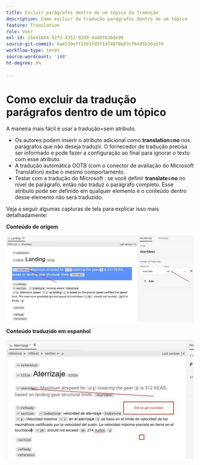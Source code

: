 ```yaml
---
title: Excluir parágrafos dentro de um tópico da tradução
description: Como excluir da tradução parágrafos dentro de um tópico
feature: Translation
role: User
exl-id: 21e41bb4-52f3-4352-92d9-4a60f636de99
source-git-commit: 6ae539eff23b1fd5f1d74878b03cf6dd5b20a57d
workflow-type: tm+mt
source-wordcount: '148'
ht-degree: 0%

---
```


# Como excluir da tradução parágrafos dentro de um tópico

A maneira mais fácil é usar a tradução=sem atributo.

+ Os autores podem inserir o atributo adicional como **translation=no** nos parágrafos que não deseja traduzir. O fornecedor de tradução precisa ser informado e pode fazer a configuração ao final para ignorar o texto com esse atributo.
+ A tradução automática OOTB (com o conector de avaliação do Microsoft Translation) exibe o mesmo comportamento.
+ Testar com a tradução do Microsoft : se você definir **translate=no** no nível de parágrafo, então não traduz o parágrafo completo. Esse atributo pode ser definido em qualquer elemento e o conteúdo dentro desse elemento não será traduzido.


Veja a seguir algumas capturas de tela para explicar isso mais detalhadamente:

**Conteúdo de origem**

![Conteúdo de origem](assets/source-content.jpg)

**Conteúdo traduzido em espanhol**

![Conteúdo traduzido em espanhol](assets/trans-content.jpg)
